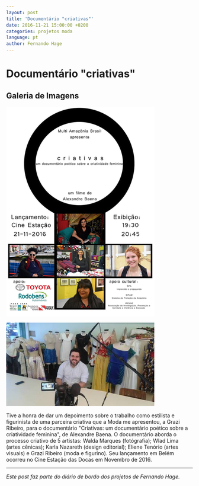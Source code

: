 ```yaml
---
layout: post
title: 'Documentário "criativas"'
date: 2016-11-21 15:00:00 +0200
categories: projetos moda
language: pt
author: Fernando Hage
---
```


# Documentário "criativas"

## Galeria de Imagens

![Documentário "criativas"](/assets/images/documentario-criativas-01.jpg)

![Documentário "criativas"](/assets/images/documentario-criativas-02.jpg)

Tive a honra de dar um depoimento sobre o trabalho como estilista e figurinista de uma parceira criativa que a Moda me apresentou, a Grazi Ribeiro, para o documentário "Criativas: um documentário poético sobre a criatividade feminina", de Alexandre Baena. O documentário aborda o processo criativo de 5 artistas: Walda Marques (fotógrafia); Wlad Lima (artes cênicas); Karla Nazareth (design editorial); Eliene Tenório (artes visuais) e Grazi Ribeiro (moda e figurino). Seu lançamento em Belém ocorreu no Cine Estação das Docas em Novembro de 2016.

---

*Este post faz parte do diário de bordo dos projetos de Fernando Hage.*
